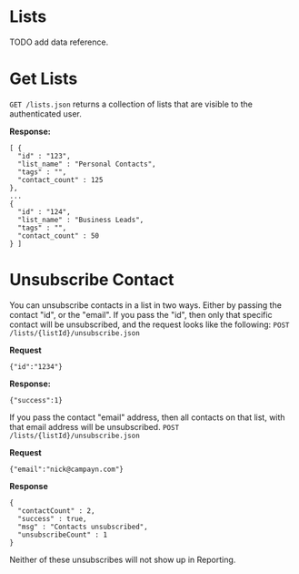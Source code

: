 Lists
=====

TODO add data reference.

Get Lists
=========

`GET /lists.json` returns a collection of lists that are visible to the authenticated user.

**Response:**

    [ {
      "id" : "123",
      "list_name" : "Personal Contacts",
      "tags" : "",
      "contact_count" : 125
    }, 
	... 
	{
      "id" : "124",
      "list_name" : "Business Leads",
      "tags" : "",
      "contact_count" : 50
    } ]

Unsubscribe Contact
===================

You can unsubscribe contacts in a list in two ways. Either by passing the contact "id", or the "email".
If you pass the "id", then only that specific contact will be unsubscribed, and the request looks like the following:
`POST /lists/{listId}/unsubscribe.json`

**Request**

    {"id":"1234"}

**Response:**

    {"success":1}

If you pass the contact "email" address, then all contacts on that list, with that email address will be unsubscribed.
`POST /lists/{listId}/unsubscribe.json`

**Request**

    {"email":"nick@campayn.com"}

**Response**

    {
      "contactCount" : 2,
      "success" : true,
      "msg" : "Contacts unsubscribed",
      "unsubscribeCount" : 1
    }
    
Neither of these unsubscribes will not show up in Reporting.